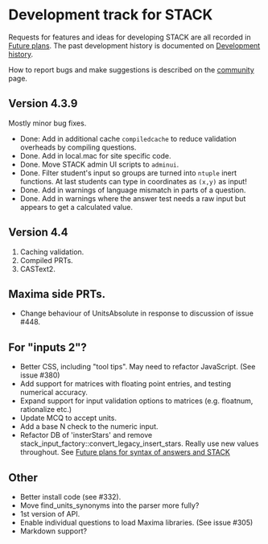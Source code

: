 # Development track for STACK

Requests for features and ideas for developing STACK are all recorded in [Future plans](Future_plans.md). The
past development history is documented on [Development history](Development_history.md).

How to report bugs and make suggestions is described on the [community](../About/Community.md) page.

## Version 4.3.9

Mostly minor bug fixes.

* Done: Add in additional cache `compiledcache` to reduce validation overheads by compiling questions.
* Done. Add in local.mac for site specific code.
* Done. Move STACK admin UI scripts to `adminui`.
* Done. Filter student's input so groups are turned into `ntuple` inert functions.  At last students can type in coordinates as `(x,y)` as input!
* Done. Add in warnings of language mismatch in parts of a question.
* Done. Add in warnings where the answer test needs a raw input but appears to get a calculated value.

## Version 4.4

1. Caching validation.
2. Compiled PRTs.
3. CASText2.

## Maxima side PRTs.

* Change behaviour of UnitsAbsolute in response to discussion of issue #448.

## For "inputs 2"?

* Better CSS, including "tool tips".  May need to refactor JavaScript.  (See issue #380)
* Add support for matrices with floating point entries, and testing numerical accuracy.
* Expand support for input validation options to matrices (e.g. floatnum, rationalize etc.)
* Update MCQ to accept units.
* Add a base N check to the numeric input.
* Refactor DB of 'insterStars' and remove stack_input_factory::convert_legacy_insert_stars.  Really use new values throughout.  See [Future plans for syntax of answers and STACK](Syntax_Future.md)

## Other

* Better install code (see #332).
* Move find_units_synonyms into the parser more fully?
* 1st version of API.
* Enable individual questions to load Maxima libraries.  (See issue #305)
* Markdown support?

